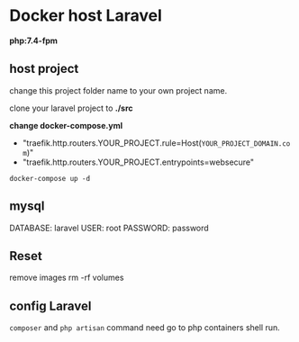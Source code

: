 # Docker host Laravel

**php:7.4-fpm**


## host project

change this project folder name to your own project name.

clone your laravel project to **./src**

**change docker-compose.yml**

- "traefik.http.routers.YOUR_PROJECT.rule=Host(`YOUR_PROJECT_DOMAIN.com`)"
- "traefik.http.routers.YOUR_PROJECT.entrypoints=websecure"

```
docker-compose up -d
```

## mysql

DATABASE: laravel
USER: root
PASSWORD: password

## Reset

remove images
rm -rf volumes

## config Laravel

`composer` and `php artisan` command need go to php containers shell run.